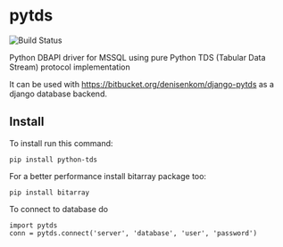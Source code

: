 pytds
=====

![Build Status](https://secure.travis-ci.org/denisenkom/pytds.png?branch=master)
   

Python DBAPI driver for MSSQL using pure Python TDS (Tabular Data Stream) protocol implementation

It can be used with https://bitbucket.org/denisenkom/django-pytds as a django database backend.

Install
-------

To install run this command:

    pip install python-tds

For a better performance install bitarray package too:

    pip install bitarray

To connect to database do
    
    import pytds
    conn = pytds.connect('server', 'database', 'user', 'password')
